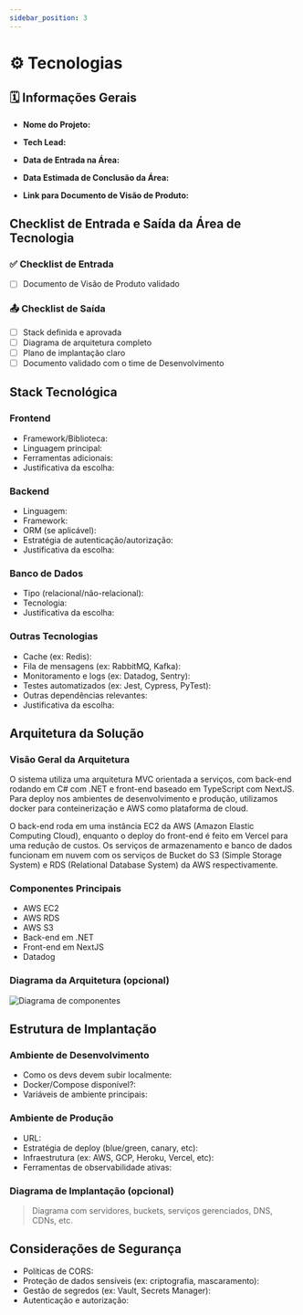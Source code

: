 ```yaml
---
sidebar_position: 3
---
```


# ⚙️ Tecnologias

## 🗓 Informações Gerais

- **Nome do Projeto:**
<!-- Exemplo: Sistema de Gestão de Reservas para Biblioteca -->

- **Tech Lead:**
<!-- Nome da pessoa responsável pela coordenação e entrega da parte visual do projeto -->

- **Data de Entrada na Área:**
<!-- Exemplo: 10/04/2025 -->

- **Data Estimada de Conclusão da Área:**
<!-- Exemplo: 08/06/2025 -->

- **Link para Documento de Visão de Produto:**
<!-- Exemplo: https://github.com/empresa/docs/projeto-reservas/visao.md -->

## Checklist de Entrada e Saída da Área de Tecnologia

### ✅ Checklist de Entrada

- [ ] Documento de Visão de Produto validado

### 📤 Checklist de Saída

- [ ] Stack definida e aprovada
- [ ] Diagrama de arquitetura completo
- [ ] Plano de implantação claro
- [ ] Documento validado com o time de Desenvolvimento

## Stack Tecnológica

### Frontend
- Framework/Biblioteca: 
- Linguagem principal: 
- Ferramentas adicionais:
- Justificativa da escolha:

### Backend
- Linguagem: 
- Framework: 
- ORM (se aplicável): 
- Estratégia de autenticação/autorização: 
- Justificativa da escolha:

### Banco de Dados
- Tipo (relacional/não-relacional):
- Tecnologia: 
- Justificativa da escolha:

### Outras Tecnologias
- Cache (ex: Redis):
- Fila de mensagens (ex: RabbitMQ, Kafka):
- Monitoramento e logs (ex: Datadog, Sentry):
- Testes automatizados (ex: Jest, Cypress, PyTest):
- Outras dependências relevantes:
- Justificativa da escolha:

## Arquitetura da Solução

### Visão Geral da Arquitetura

O sistema utiliza uma arquitetura MVC orientada a serviços, com back-end rodando em C# com .NET e front-end baseado em TypeScript com NextJS. Para deploy nos ambientes de desenvolvimento e produção, utilizamos docker para conteinerização e AWS como plataforma de cloud.

O back-end roda em uma instância EC2 da AWS (Amazon Elastic Computing Cloud), enquanto o deploy do front-end é feito em Vercel para uma redução de custos. Os serviços de armazenamento e banco de dados funcionam em nuvem com os serviços de Bucket do S3 (Simple Storage System) e RDS (Relational Database System) da AWS respectivamente.

### Componentes Principais
- AWS EC2
- AWS RDS
- AWS S3
- Back-end em .NET
- Front-end em NextJS
- Datadog

### Diagrama da Arquitetura (opcional)

![Diagrama de componentes](../../assets/diagrama-componentes.jpg)

## Estrutura de Implantação

### Ambiente de Desenvolvimento

* Como os devs devem subir localmente:
* Docker/Compose disponível?:
* Variáveis de ambiente principais:

### Ambiente de Produção

* URL:
* Estratégia de deploy (blue/green, canary, etc):
* Infraestrutura (ex: AWS, GCP, Heroku, Vercel, etc):
* Ferramentas de observabilidade ativas:

### Diagrama de Implantação (opcional)
> Diagrama com servidores, buckets, serviços gerenciados, DNS, CDNs, etc.

## Considerações de Segurança

* Políticas de CORS:
* Proteção de dados sensíveis (ex: criptografia, mascaramento):
* Gestão de segredos (ex: Vault, Secrets Manager):
* Autenticação e autorização:
